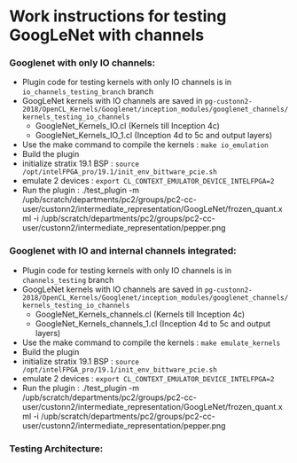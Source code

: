 # Work instructions for testing GoogLeNet with channels
### Googlenet with only IO channels:
- Plugin code for testing kernels with only IO channels is in `io_channels_testing_branch` branch
- GoogLeNet kernels with IO channels are saved in `pg-custonn2-2018/OpenCL_Kernels/Googlenet/inception_modules/googlenet_channels/kernels_testing_io_channels`
    - GoogleNet_Kernels_IO.cl (Kernels till Inception 4c)
    - GoogleNet_Kernels_IO_1.cl (Inception 4d to 5c and output layers)
- Use the make command to compile the kernels : `make io_emulation`
- Build the plugin
- initialize stratix 19.1 BSP : `source /opt/intelFPGA_pro/19.1/init_env_bittware_pcie.sh`
- emulate 2 devices : `export CL_CONTEXT_EMULATOR_DEVICE_INTELFPGA=2`
- Run the plugin :
    ./test_plugin -m /upb/scratch/departments/pc2/groups/pc2-cc-user/custonn2/intermediate_representation/GoogLeNet/frozen_quant.xml -i /upb/scratch/departments/pc2/groups/pc2-cc-user/custonn2/intermediate_representation/pepper.png 
### Googlenet with IO and internal channels integrated:
- Plugin code for testing kernels with only IO channels is in `channels_testing` branch
- GoogLeNet kernels with IO channels are saved in `pg-custonn2-2018/OpenCL_Kernels/Googlenet/inception_modules/googlenet_channels/kernels_testing_io_channels`
    - GoogleNet_Kernels_channels.cl (Kernels till Inception 4c)
    - GoogleNet_Kernels_channels_1.cl (Inception 4d to 5c and output layers)
- Use the make command to compile the kernels : `make emulate_kernels`
- Build the plugin
- initialize stratix 19.1 BSP : `source /opt/intelFPGA_pro/19.1/init_env_bittware_pcie.sh`
- emulate 2 devices : `export CL_CONTEXT_EMULATOR_DEVICE_INTELFPGA=2`
- Run the plugin :
    ./test_plugin -m /upb/scratch/departments/pc2/groups/pc2-cc-user/custonn2/intermediate_representation/GoogLeNet/frozen_quant.xml -i /upb/scratch/departments/pc2/groups/pc2-cc-user/custonn2/intermediate_representation/pepper.png 
### Testing Architecture:
